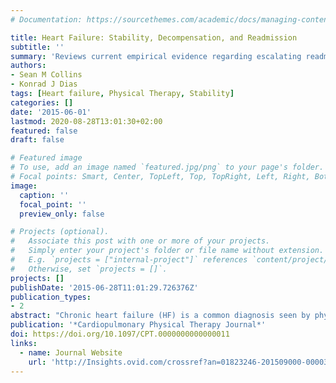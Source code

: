 ```yaml
---
# Documentation: https://sourcethemes.com/academic/docs/managing-content/

title: Heart Failure: Stability, Decompensation, and Readmission
subtitle: ''
summary: 'Reviews current empirical evidence regarding escalating readmissions for HF and the potential role physical therapists can play in reducing these events.'
authors:
- Sean M Collins
- Konrad J Dias
tags: [Heart failure, Physical Therapy, Stability]
categories: []
date: '2015-06-01'
lastmod: 2020-08-28T13:01:30+02:00
featured: false
draft: false

# Featured image
# To use, add an image named `featured.jpg/png` to your page's folder.
# Focal points: Smart, Center, TopLeft, Top, TopRight, Left, Right, BottomLeft, Bottom, BottomRight.
image:
  caption: ''
  focal_point: ''
  preview_only: false

# Projects (optional).
#   Associate this post with one or more of your projects.
#   Simply enter your project's folder or file name without extension.
#   E.g. `projects = ["internal-project"]` references `content/project/deep-learning/index.md`.
#   Otherwise, set `projects = []`.
projects: []
publishDate: '2015-06-28T11:01:29.726376Z'
publication_types:
- 2
abstract: "Chronic heart failure (HF) is a common diagnosis seen by physical therapists in many settings. This Year in Review article specifically focuses on current empirical evidence regarding escalating readmissions for HF and the potential role physical therapists can play in reducing these events. We examine the current HF readmission prediction models using the International Classifications of Function, Disability, and Health framework to highlight the need to consider reduced exercise capacity, ability to perform activities of daily living, and quality of life as integrated, inherent, and integral components of chronic HF itself. Consideration of stability at the levels of body structure and function, activity, and participation is proposed, and related literature is reviewed and integrated."
publication: '*Cardiopulmonary Physical Therapy Journal*'
doi: https://doi.org/10.1097/CPT.0000000000000011
links:
  - name: Journal Website
    url: 'http://Insights.ovid.com/crossref?an=01823246-201509000-00003'
---
```

